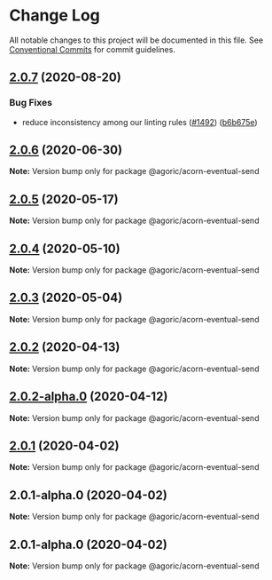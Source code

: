 # Change Log

All notable changes to this project will be documented in this file.
See [Conventional Commits](https://conventionalcommits.org) for commit guidelines.

## [2.0.7](https://github.com/Agoric/agoric-sdk/compare/@agoric/acorn-eventual-send@2.0.6...@agoric/acorn-eventual-send@2.0.7) (2020-08-20)


### Bug Fixes

* reduce inconsistency among our linting rules ([#1492](https://github.com/Agoric/agoric-sdk/issues/1492)) ([b6b675e](https://github.com/Agoric/agoric-sdk/commit/b6b675e2de110e2af19cad784a66220cab21dacf))





## [2.0.6](https://github.com/Agoric/agoric-sdk/compare/@agoric/acorn-eventual-send@2.0.5...@agoric/acorn-eventual-send@2.0.6) (2020-06-30)

**Note:** Version bump only for package @agoric/acorn-eventual-send





## [2.0.5](https://github.com/Agoric/agoric-sdk/compare/@agoric/acorn-eventual-send@2.0.4...@agoric/acorn-eventual-send@2.0.5) (2020-05-17)

**Note:** Version bump only for package @agoric/acorn-eventual-send





## [2.0.4](https://github.com/Agoric/agoric-sdk/compare/@agoric/acorn-eventual-send@2.0.3...@agoric/acorn-eventual-send@2.0.4) (2020-05-10)

**Note:** Version bump only for package @agoric/acorn-eventual-send





## [2.0.3](https://github.com/Agoric/agoric-sdk/compare/@agoric/acorn-eventual-send@2.0.2...@agoric/acorn-eventual-send@2.0.3) (2020-05-04)

**Note:** Version bump only for package @agoric/acorn-eventual-send





## [2.0.2](https://github.com/Agoric/agoric-sdk/compare/@agoric/acorn-eventual-send@2.0.2-alpha.0...@agoric/acorn-eventual-send@2.0.2) (2020-04-13)

**Note:** Version bump only for package @agoric/acorn-eventual-send





## [2.0.2-alpha.0](https://github.com/Agoric/agoric-sdk/compare/@agoric/acorn-eventual-send@2.0.1...@agoric/acorn-eventual-send@2.0.2-alpha.0) (2020-04-12)

**Note:** Version bump only for package @agoric/acorn-eventual-send





## [2.0.1](https://github.com/Agoric/agoric-sdk/compare/@agoric/acorn-eventual-send@2.0.1-alpha.0...@agoric/acorn-eventual-send@2.0.1) (2020-04-02)

**Note:** Version bump only for package @agoric/acorn-eventual-send





## 2.0.1-alpha.0 (2020-04-02)

**Note:** Version bump only for package @agoric/acorn-eventual-send





## 2.0.1-alpha.0 (2020-04-02)

**Note:** Version bump only for package @agoric/acorn-eventual-send
